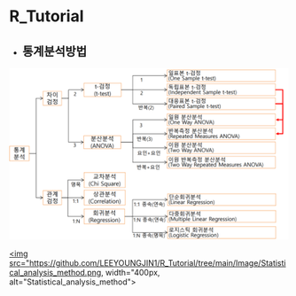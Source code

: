# R_Tutorial



- 
  ## 통계분석방법


![Statistical_analysis_method](./Image/Statistical_analysis_method.png)

<a href="*"><img src="https://github.com/LEEYOUNGJIN1/R_Tutorial/tree/main/Image/Statistical_analysis_method.png, width="400px, alt="Statistical_analysis_method"></a>

